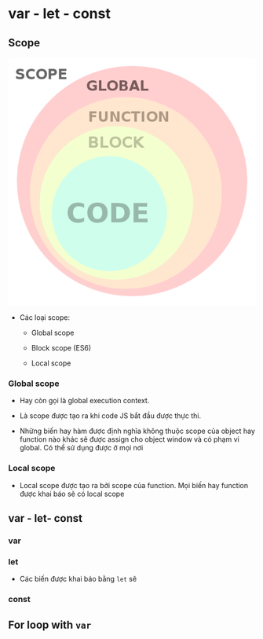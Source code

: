 # var - let - const

## Scope

![](../images/scope-banner.png)

- Các loại scope:

  - Global scope
  
  - Block scope (ES6)
  
  - Local scope

### Global scope
- Hay còn gọi là global execution context.

- Là scope được tạo ra khi code JS bắt đầu được thực thi.

- Những biến hay hàm được định nghĩa không thuộc scope của object hay function nào khác sẽ được assign cho object window và có phạm vi global. Có thể sử dụng được ở mọi nơi

### Local scope
- Local scope được tạo ra bởi scope của function. Mọi biến hay function được khai báo sẽ có local scope

## var - let- const
### var

### let
- Các biến được khai báo bằng `let` sẽ 

### const


## For loop with `var`
